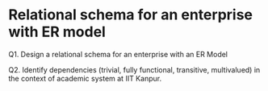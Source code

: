 # Relational schema for an enterprise with ER model

Q1. Design a relational schema for an enterprise with an ER Model 

Q2. Identify dependencies (trivial, fully functional, transitive, multivalued) in the context of  academic system at IIT Kanpur. 
